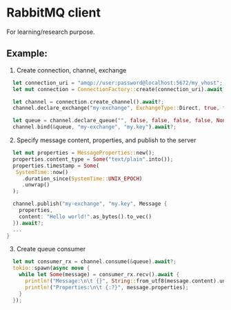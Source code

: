 # RabbitMQ client
For learning/research purpose.

## Example:
1. Create connection, channel, exchange

```rust
  let connection_uri = "amqp://user:password@localhost:5672/my_vhost";
  let mut connection = ConnectionFactory::create(connection_uri).await?;

  let channel = connection.create_channel().await?;
  channel.declare_exchange("my-exchange", ExchangeType::Direct, true, false, false, false,None).await?;

  let queue = channel.declare_queue("", false, false, false, false, None).await?;
  channel.bind(&queue, "my-exchange", "my.key").await?;
```
2. Specify message content, properties, and publish to the server
```rust
  let mut properties = MessageProperties::new();
  properties.content_type = Some("text/plain".into());
  properties.timestamp = Some(
   SystemTime::now()
     .duration_since(SystemTime::UNIX_EPOCH)
     .unwrap()
  );

  channel.publish("my-exchange", "my.key", Message {
    properties,
    content: "Hello world!".as_bytes().to_vec()
  }).await?;
  ...
}
```

3. Create queue consumer
```rust
  let mut consumer_rx = channel.consume(&queue).await?;
  tokio::spawn(async move {
    while let Some(message) = consumer_rx.recv().await {
      println!("Message:\n\t {}", String::from_utf8(message.content).unwrap());
      println!("Properties:\n\t {:?}", message.properties);
    }
  });
```
